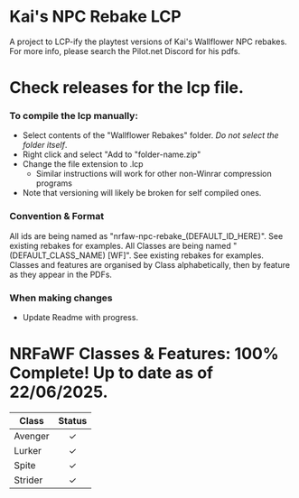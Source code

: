 # Kai's NPC Rebake LCP
A project to LCP-ify the playtest versions of Kai's Wallflower NPC rebakes. For more info, please search the Pilot.net Discord for his pdfs.
# Check releases for the lcp file.
### To compile the lcp manually:
- Select contents of the "Wallflower Rebakes" folder. *Do not select the folder itself*.
- Right click and select "Add to "folder-name.zip"
- Change the file extension to .lcp
  - Similar instructions will work for other non-Winrar compression programs
- Note that versioning will likely be broken for self compiled ones.
### Convention & Format
All ids are being named as "nrfaw-npc-rebake_(DEFAULT_ID_HERE)". See existing rebakes for examples.
All Classes are being named "(DEFAULT_CLASS_NAME) [WF]". See existing rebakes for examples.
Classes and features are organised by Class alphabetically, then by feature as they appear in the PDFs.

### When making changes
- Update Readme with progress.

# NRFaWF Classes & Features: 100% Complete! Up to date as of 22/06/2025.
| Class | Status |
| ------ | :------: |
Avenger | ✓
Lurker | ✓
Spite | ✓
Strider | ✓
